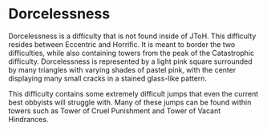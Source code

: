 # Dorcelessness

Dorcelessness is a difficulty that is not found inside of JToH. This difficulty resides between Eccentric and Horrific. It is meant to border the two difficulties, while also containing towers from the peak of the Catastrophic difficulty. Dorcelessness is represented by a light pink square surrounded by many triangles with varying shades of pastel pink, with the center displaying many small cracks in a stained glass-like pattern.

This difficulty contains some extremely difficult jumps that even the current best obbyists will struggle with. Many of these jumps can be found within towers such as Tower of Cruel Punishment and Tower of Vacant Hindrances.
